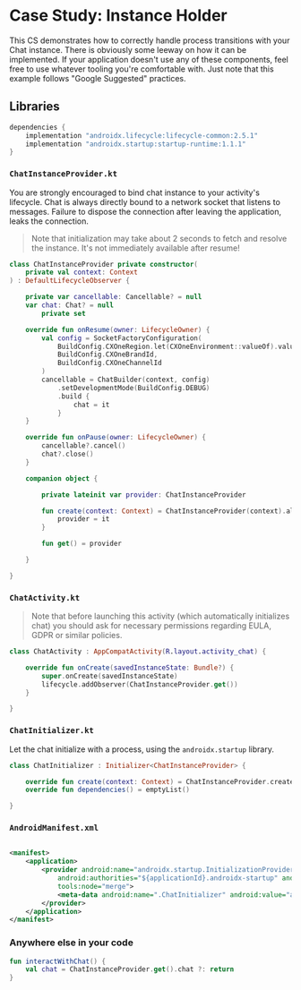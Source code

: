 # Case Study: Instance Holder

This CS demonstrates how to correctly handle process transitions with your Chat instance. There is
obviously some leeway on how it can be implemented. If your application doesn't use any of these
components, feel free to use whatever tooling you're comfortable with. Just note that this example
follows "Google Suggested" practices.

## Libraries

```groovy
dependencies {
    implementation "androidx.lifecycle:lifecycle-common:2.5.1"
    implementation "androidx.startup:startup-runtime:1.1.1"
}
```

### `ChatInstanceProvider.kt`

You are strongly encouraged to bind chat instance to your activity's lifecycle. Chat is always
directly bound to a network socket that listens to messages. Failure to dispose the connection after
leaving the application, leaks the connection.

> Note that initialization may take about 2 seconds to fetch and resolve the instance. It's not
> immediately available after resume!

```kotlin
class ChatInstanceProvider private constructor(
    private val context: Context
) : DefaultLifecycleObserver {

    private var cancellable: Cancellable? = null
    var chat: Chat? = null
        private set

    override fun onResume(owner: LifecycleOwner) {
        val config = SocketFactoryConfiguration(
            BuildConfig.CXOneRegion.let(CXOneEnvironment::valueOf).value,
            BuildConfig.CXOneBrandId,
            BuildConfig.CXOneChannelId
        )
        cancellable = ChatBuilder(context, config)
            .setDevelopmentMode(BuildConfig.DEBUG)
            .build {
                chat = it
            }
    }

    override fun onPause(owner: LifecycleOwner) {
        cancellable?.cancel()
        chat?.close()
    }

    companion object {

        private lateinit var provider: ChatInstanceProvider

        fun create(context: Context) = ChatInstanceProvider(context).also {
            provider = it
        }

        fun get() = provider

    }

}
```

### `ChatActivity.kt`

> Note that before launching this activity (which automatically initializes chat) you should ask for
> necessary permissions regarding EULA, GDPR or similar policies.

```kotlin
class ChatActivity : AppCompatActivity(R.layout.activity_chat) {

    override fun onCreate(savedInstanceState: Bundle?) {
        super.onCreate(savedInstanceState)
        lifecycle.addObserver(ChatInstanceProvider.get())
    }

}
```

### `ChatInitializer.kt`

Let the chat initialize with a process, using the `androidx.startup` library.

```kotlin
class ChatInitializer : Initializer<ChatInstanceProvider> {

    override fun create(context: Context) = ChatInstanceProvider.create(context)
    override fun dependencies() = emptyList()

}
```

### `AndroidManifest.xml`

```xml

<manifest>
    <application>
        <provider android:name="androidx.startup.InitializationProvider"
            android:authorities="${applicationId}.androidx-startup" android:exported="false"
            tools:node="merge">
            <meta-data android:name=".ChatInitializer" android:value="androidx.startup" />
        </provider>
    </application>
</manifest>
```

### Anywhere else in your code

```kotlin
fun interactWithChat() {
    val chat = ChatInstanceProvider.get().chat ?: return
}
```
